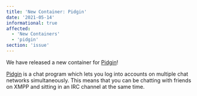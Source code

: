 ```yaml
---
title: 'New Container: Pidgin'
date: '2021-05-14'
informational: true
affected:
  - 'New Containers'
  - 'pidgin'
section: 'issue'
---
```

We have released a new container for [Pidgin](https://github.com/linuxserver/docker-pidgin)!

[Pidgin](https://pidgin.im/) is a chat program which lets you log into accounts on multiple chat networks simultaneously. This means that you can be chatting with friends on XMPP and sitting in an IRC channel at the same time.